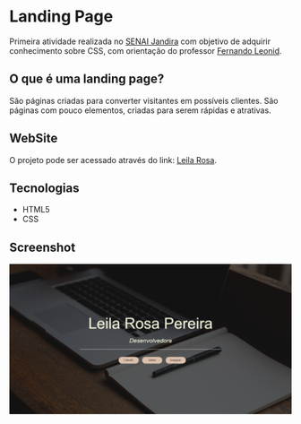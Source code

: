 # Landing Page

Primeira atividade realizada no [SENAI Jandira](https://jandira.sp.senai.br/) com objetivo de adquirir conhecimento sobre CSS, com orientação do professor [Fernando Leonid](https://github.com/fernandoleonid).

## O que é uma landing page?
São páginas criadas para converter visitantes em possíveis clientes. São páginas com pouco elementos, criadas para serem rápidas e atrativas.

## WebSite
O projeto pode ser acessado através do link: [Leila Rosa](https://rosaaleila.github.io/landing-page-1/).

## Tecnologias
* HTML5
* CSS

## Screenshot
![](screenshot.png)

